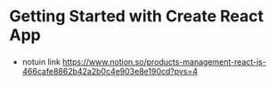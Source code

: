 # Getting Started with Create React App
###
- notuin link https://www.notion.so/products-management-react-js-466cafe8862b42a2b0c4e903e8e190cd?pvs=4
